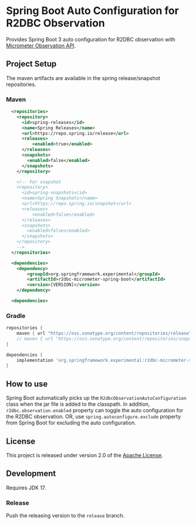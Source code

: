 # Spring Boot Auto Configuration for R2DBC Observation

Provides Spring Boot 3 auto configuration for R2DBC observation with [Micrometer Observation API](https://micrometer.io/docs/observation).

## Project Setup

The maven artifacts are available in the spring release/snapshot repositories.

### Maven
```xml
  <repositories>
    <repository>
      <id>spring-releases</id>
      <name>Spring Releases</name>
      <url>https://repo.spring.io/release</url>
      <releases>
          <enabled>true</enabled>
      </releases>
      <snapshots>
        <enabled>false</enabled>
      </snapshots>
    </repository>

    <!-- For snapshot
    <repository>
      <id>spring-snapshots</id>
      <name>Spring Snapshots</name>
      <url>https://repo.spring.io/snapshot</url>
      <releases>
          <enabled>false</enabled>
      </releases>
      <snapshots>
        <enabled>false</enabled>
      </snapshots>
    </repository>
    -->
  </repositories>

  <dependencies>
    <dependency>
        <groupId>org.springframework.experimental</groupId>
        <artifactId>r2dbc-micrometer-spring-boot</artifactId>
        <version>[VERSION]</version>
    </dependency>

  <dependencies>
```

### Gradle

```groovy
repositories {
    maven { url "https://oss.sonatype.org/content/repositories/release" }
    // maven { url "https://oss.sonatype.org/content/repositories/snapshots" } // for snapshot usage
}

dependencies {
    implementation 'org.springframework.experimental:r2dbc-micrometer-spring-boot:[VERSION]'
}
```

## How to use

Spring Boot automatically picks up the `R2dbcObservationAutoConfiguration` class when the jar file is added to the classpath.
In addition, `r2dbc.observation.enabled` property can toggle the auto configuration for the R2DBC observation.
OR, use `spring.autoconfigure.exclude` property from Spring Boot for excluding the auto configuration.

## License
This project is released under version 2.0 of the [Apache License][l].


## Development

Requires JDK 17.

### Release

Push the releasing version to the `release` branch.

[l]: https://www.apache.org/licenses/LICENSE-2.0
